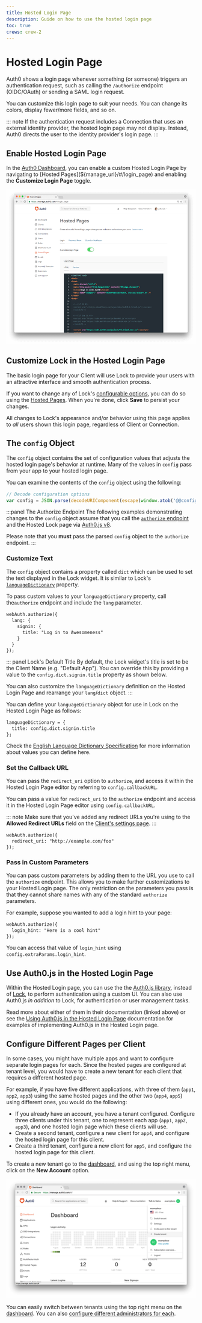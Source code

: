 ```yaml
---
title: Hosted Login Page
description: Guide on how to use the hosted login page
toc: true
crews: crew-2
---
```


# Hosted Login Page

Auth0 shows a login page whenever something (or someone) triggers an authentication request, such as calling the `/authorize` endpoint (OIDC/OAuth) or sending a SAML login request.

You can customize this login page to suit your needs. You can change its colors, display fewer/more fields, and so on.

::: note
If the authentication request includes a Connection that uses an external identity provider, the hosted login page may not display. Instead, Auth0 directs the user to the identity provider's login page.
:::

## Enable Hosted Login Page

In the [Auth0 Dashboard](${manage_url}), you can enable a custom Hosted Login Page by navigating to [Hosted Pages](${manage_url}/#/login_page) and enabling the **Customize Login Page** toggle.

![Hosted Login Page](/media/articles/hosted-pages/login.png)

## Customize Lock in the Hosted Login Page

The basic login page for your Client will use Lock to provide your users with an attractive interface and smooth authentication process.

If you want to change any of Lock's [configurable options](/libraries/lock/v10/customization), you can do so using the [Hosted Pages](${manage_url}/#/login_page). When you're done, click **Save** to persist your changes.

All changes to Lock's appearance and/or behavior using this page applies to *all* users shown this login page, regardless of Client or Connection.

## The `config` Object

The `config` object contains the set of configuration values that adjusts the hosted login page's behavior at runtime. Many of the values in `config` pass from your app to your hosted login page.

You can examine the contents of the `config` object using the following:

```js
// Decode configuration options
var config = JSON.parse(decodeURIComponent(escape(window.atob('@@config@@'))));

```

:::panel The Authorize Endpoint
The following examples demonstrating changes to the `config` object assume that you call the [`authorize` endpoint](/api/authentication#authorization-code-grant) and the Hosted Lock page via [Auth0.js v8](/libraries/auth0js/v8).

Please note that you **must** pass the parsed `config` object to the `authorize` endpoint.
:::

### Customize Text

The `config` object contains a property called `dict` which can be used to set the text displayed in the Lock widget. It is similar to Lock's [`languageDictionary`](/libraries/lock/v10/customization#languagedictionary-object-) property.

To pass custom values to your `languageDictionary` property, call the`authorize` endpoint and include the `lang` parameter.

```
webAuth.authorize({
  lang: {
    signin: {
      title: "Log in to Awesomeness"
    }
  }
});
```

::: panel Lock's Default Title
By default, the Lock widget's title is set to be the Client Name (e.g. "Default App"). You can override this by providing a value to the `config.dict.signin.title` property as shown below.

You can also customize the `languageDictionary` definition on the Hosted Login Page and rearrange your `lang`/`dict` object.
:::

You can define your `languageDictionary` object for use in Lock on the Hosted Login Page as follows:

```
languageDictionary = {
  title: config.dict.signin.title
};
```

Check the [English Language Dictionary Specification](https://github.com/auth0/lock/blob/master/src/i18n/en.js) for more information about values you can define here.

### Set the Callback URL

You can pass the `redirect_uri` option to `authorize`, and access it within the Hosted Login Page editor by referring to `config.callbackURL`.

You can pass a value for `redirect_uri` to the `authorize` endpoint and access it in the Hosted Login Page editor using `config.callbackURL`.

::: note
Make sure that you've added any redirect URLs you're using to the **Allowed Redirect URLs** field on the <a href="${manage_url}/#/clients/${account.clientId}/settings">Client's settings page</a>.
:::

```
webAuth.authorize({
  redirect_uri: "http://example.com/foo"
});
```

### Pass in Custom Parameters

You can pass custom parameters by adding them to the URL you use to call the `authorize` endpoint. This allows you to make further customizations to your Hosted Login page. The only restriction on the parameters you pass is that they cannot share names with any of the standard `authorize` parameters.

For example, suppose you wanted to add a login hint to your page:

```
webAuth.authorize({
  login_hint: "Here is a cool hint"
});
```

You can access that value of `login_hint` using `config.extraParams.login_hint`.

## Use Auth0.js in the Hosted Login Page

Within the Hosted Login page, you can use the the [Auth0.js library](/libraries/auth0js), instead of [Lock](/libraries/lock), to perform authentication using a custom UI. You can also use Auth0.js _in addition_ to Lock, for authentication or user management tasks.

Read more about either of them in their documentation (linked above) or see the [Using Auth0.js in the Hosted Login Page](/hosted-pages/hosted-login-auth0js) documentation for examples of implementing Auth0.js in the Hosted Login page.

## Configure Different Pages per Client

In some cases, you might have multiple apps and want to configure separate login pages for each. Since the hosted pages are configured at tenant level, you would have to create a new tenant for each client that requires a different hosted page.

For example, if you have five different applications, with three of them (`app1`, `app2`, `app3`) using the same hosted pages and the other two (`app4`, `app5`) using different ones, you would do the following:

- If you already have an account, you have a tenant configured. Configure three clients under this tenant, one to represent each app (`app1`, `app2`, `app3`), and one hosted login page  which these clients will use.
- Create a second tenant, configure a new client for `app4`, and configure the hosted login page for this client.
- Create a third tenant, configure a new client for `app5`, and configure the hosted login page for this client.

To create a new tenant go to the [dashboard](${manage_url}), and using the top right menu, click on the __New Account__ option.

![Createw new tenant](/media/articles/hosted-pages/create-new-tenant.png)

You can easily switch between tenants using the top right menu on the [dashboard](${manage_url}). You can also [configure different administrators for each](/tutorials/manage-dashboard-admins).
